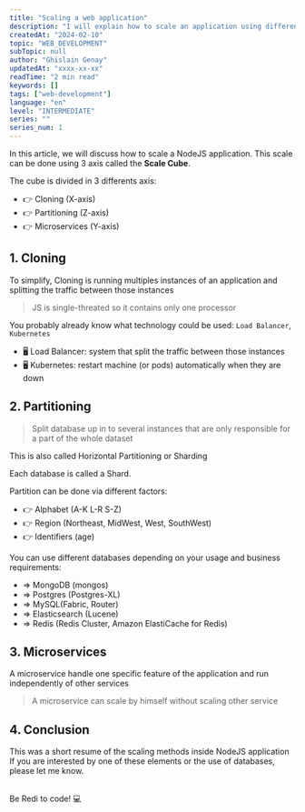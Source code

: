 ```yaml
---
title: "Scaling a web application"
description: "I will explain how to scale an application using differents techniques"
createdAt: "2024-02-10"
topic: "WEB_DEVELOPMENT"
subTopic: null
author: "Ghislain Genay"
updatedAt: "xxxx-xx-xx"
readTime: "2 min read"
keywords: []
tags: ["web-development"]
language: "en"
level: "INTERMEDIATE"
series: ""
series_num: 1
---
```


In this article, we will discuss how to scale a NodeJS application.
This scale can be done using 3 axis called the <strong>Scale Cube</strong>.

<div class='md-alert'>
The cube is divided in 3 differents axis:
<ul>
<li>👉 Cloning (X-axis)</li>
<li>👉 Partitioning (Z-axis)</li>
<li>👉 Microservices (Y-axis)</li>
<ul>
</div>

## 1. Cloning

To simplify, Cloning is running multiples instances of an application and splitting the traffic between those instances

> JS is single-threated so it contains only one processor

You probably already know what technology could be used: <code class='md-code'>Load Balancer</code>, <code class='md-code'>Kubernetes</code>

- 🖥 Load Balancer: system that split the traffic between those instances
- 🖥 Kubernetes: restart machine (or pods) automatically when they are down

## 2. Partitioning

> Split database up in to several instances that are only responsible for a part of the whole dataset

<span class='md-alert'>This is also called Horizontal Partitioning or Sharding</span>

Each database is called a Shard.

Partition can be done via different factors:

- 👉 Alphabet (A-K L-R S-Z)
- 👉 Region (Northeast, MidWest, West, SouthWest)
- 👉 Identifiers (age)

You can use different databases depending on your usage and business requirements:

- => MongoDB (mongos)
- => Postgres (Postgres-XL)
- => MySQL(Fabric, Router)
- => Elasticsearch (Lucene)
- => Redis (Redis Cluster, Amazon ElastiCache for Redis)

## 3. Microservices

A microservice handle one specific feature of the application and run independently of other services

> A microservice can scale by himself without scaling other service

## 4. Conclusion

This was a short resume of the scaling methods inside NodeJS application
If you are interested by one of these elements or the use of databases, please let me know.
<br />

<br />
<span class='md-callout'>Be Redi to code! 💻</span>
